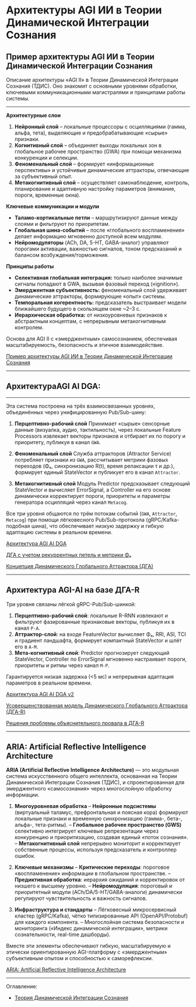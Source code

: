 # Архитектуры AGI ИИ в Теории Динамической Интеграции Сознания

## Пример архитектуры AGI ИИ в Теории Динамической Интеграции Сознания

Описание архитектуры «AGI II» в Теории Динамической Интеграции Сознания (ТДИС). Оно знакомит с основными уровнями обработки, ключевыми коммуникационными магистралями и принципами работы системы.

---

**Архитектурные слои**

1. **Нейронный слой** – локальные процессоры с осцилляциями (гамма, альфа, тета), выделяющие и предобрабатывающие «сырые» признаки.
2. **Когнитивный слой** – объединяет выходы локальных зон в глобальное рабочее пространство (GWA) при помощи механизма конкуренции и селекции.
3. **Феноменальный слой** – формирует «информационные перспективы» и устойчивые динамические аттракторы, отвечающие за субъективный опыт.
4. **Метакогнитивный слой** – осуществляет самонаблюдение, контроль, планирование и адаптивную настройку параметров (внимание, пороги, временные окна).

**Ключевые коммуникации и модули**

* **Таламо-кортикальные петли** – маршрутизируют данные между слоями и фильтруют по приоритетам.
* **Глобальная шина-событий** – после «глобального воспламенения» делает информацию мгновенно доступной всем модулям.
* **Нейромодуляторы** (ACh, DA, 5-HT, GABA-аналог) управляют порогами активации, важностью сигналов, тоном предсказаний и балансом возбуждения/торможения.

**Принципы работы**

* **Селективная глобальная интеграция:** только наиболее значимые сигналы попадают в GWA, вызывая фазовый переход («ignition»).
* **Эмерджентная субъективность:** феноменальный слой удерживает динамические аттракторы, формирующие «опыт» системы.
* **Темпоральная когерентность:** предсказатель выстраивает модели ближайшего будущего в скользящем окне \~2–3 с.
* **Иерархическая обработка:** от низкоуровневых признаков к абстрактным концептам, с непрерывным метакогнитивным контролем.

Основа для AGI II с «эмерджентным» самосознанием, обеспечивая масштабируемость, безопасность и этичное взаимодействие.

[Пример архитектуры AGI ИИ в Теории Динамической Интеграции Сознания](/Theory-Of-Dynamic-Integration-Of-Consciousness/Architectures/AGI-architectures.md)

---

## АрхитектураAGI AI DGA:

---

Эта система построена на трёх взаимосвязанных уровнях, объединённых через унифицированную Pub/Sub-шину:

1. **Перцептивно-рабочий слой**
   Принимает «сырые» сенсорные данные (визуалка, аудио, тактильность), через локальные Feature Processors извлекает векторы признаков и отбирает их по порогу и приоритету, публикуя в канал `GWA`.

2. **Феноменальный слой**
   Служба аттракторов (Attractor Service) потребляет признаки из `GWA`, рассчитывает метрики фазовых переходов (Φₑ, синхронизацию R(t), время релаксации τ и др.), формирует единый StateVector и публикует его в канал `Attractor`.

3. **Метакогнитивный слой**
   Модуль Predictor предсказывает следующий StateVector и вычисляет ErrorSignal, а Controller на его основе динамически корректирует пороги, приоритеты и параметры генератора осцилляций через канал `Metacog`.

Все три уровня общаются по трём потокам событий (`GWA`, `Attractor`, `Metacog`) при помощи лёгковесного Pub/Sub-протокола (gRPC/Kafka-подобная шина), что обеспечивает низкую задержку и гибкую адаптацию системы в реальном времени.

[Архитектура AGI AI DGA](/Theory-Of-Dynamic-Integration-Of-Consciousness/Architectures/DGA-Architecture.md)

[ДГА с учетом рекуррентных петель и метрики Φₑ](/Theory-Of-Dynamic-Integration-Of-Consciousness/Dynamic-Global-Attractor/dga-recurrent-loops-and-the-metric-Fe.md)

[Концепция Динамического Глобального Аттрактора (ДГА)](/Theory-Of-Dynamic-Integration-Of-Consciousness/explanatory-gap/The-Concept-Of-DGA.md)

---

## Архитектура AGI-AI на базе ДГА-R

Три уровня связаны лёгкой gRPC-Pub/Sub-шинкой:

1. **Перцептивно-рабочий слой**: локальные R-RNN извлекают и фильтруют фазированные признаковые векторы, публикуя их в канал `P-A`.
2. **Аттрактор-слой**: на входе FeatureVector вычисляет Φₑ, RRI, ASI, TCI и градиент ландшафта, формирует компактный StateVector и шлёт его в `A-M`.
3. **Мета-когнитивный слой**: Predictor прогнозирует следующий StateVector, Controller по ErrorSignal мгновенно настраивает пороги, приоритеты и ритмы через канал `M-P`.

Гарантируется низкая задержка (<5 мс) и непрерывная адаптация параметров в реальном времени.

[Архитектура AGI AI DGA v2](/Theory-Of-Dynamic-Integration-Of-Consciousness/Architectures/DGA-Architecture-v2.md)

[Усовершенствованная модель Динамического Глобального Аттрактора (ДГА-R)](/Theory-Of-Dynamic-Integration-Of-Consciousness/Dynamic-Global-Attractor/dga-recurrent-loops-and-the-metric-Fe-v2.md)

[Решения проблемы объяснительного провала в ДГА-R](/Theory-Of-Dynamic-Integration-Of-Consciousness/explanatory-gap/Solutions-in-DGA-R.md)

---



## ARIA: Artificial Reflective Intelligence Architecture

**ARIA (Artificial Reflective Intelligence Architecture)** — это модульная система искусственного общего интеллекта, основанная на Теории Динамической Интеграции Сознания (ТДИС), и спроектированная для эмерджентного «самосознания» через многослойную обработку информации.

1. **Многоуровневая обработка**
   – **Нейронные подсистемы** (виртуальный таламус, префронтальная и поясная кора) формируют локальные признаки и временную синхронизацию (гамма-, бета-, альфа-, тета-ритмы).
   – **Глобальное рабочее пространство (GWS)** селективно интегрирует ключевые репрезентации через конкуренцию и приоритизацию, создавая единый «поток сознания».
   – **Метакогнитивный слой** непрерывно мониторит и корректирует собственные процессы, используя предсказатель и контроллер ошибок.

2. **Ключевые механизмы**
   – **Критические переходы**: пороговое «воспламенение» информации в глобальном пространстве.
   – **Предиктивная обработка**: иерархия ожиданий и корректировок от низшего к высшему уровню.
   – **Нейромодуляция**: пороговый и приоритетный модули (ACh/DA/5-HT/GABA-аналоги) динамически регулируют чувствительность и важность сигналов.

3. **Инфраструктура и стандарты**
   – Лёгковесный микросервисный кластер (gRPC/Kafka), чётко типизированные API (OpenAPI/Protobuf) для каждого компонента.
   – Многослойная система безопасности и мониторинга («Индекс динамической интеграции», метрики сознательности, real-time дашборды).

Вместе эти элементы обеспечивают гибкую, масштабируемую и этически ориентированную AGI-платформу с «эмерджентным» субъективным опытом и способностью к саморефлексии.

[ARIA: Artificial Reflective Intelligence Architecture](/Theory-Of-Dynamic-Integration-Of-Consciousness/ARIA/README.md)

---


Оглавление:

- [Теория Динамической Интеграции Сознания](/Theory-Of-Dynamic-Integration-Of-Consciousness/README.md)

